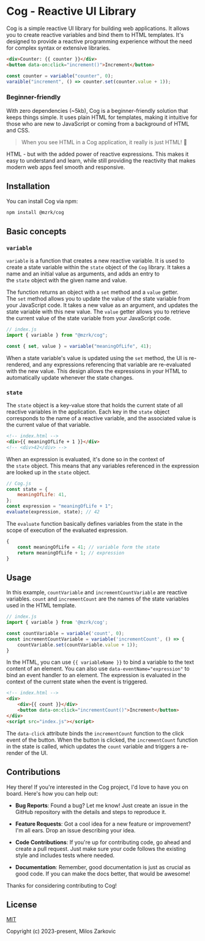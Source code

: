 # Cog - Reactive UI Library

Cog is a simple reactive UI library for building web applications. It allows you to create reactive variables and bind them to HTML templates. It's designed to provide a reactive programming experience without the need for complex syntax or extensive libraries.

```html
<div>Counter: {{ counter }}</div>
<button data-on:click="increment()">Increment</button>
```

```js
const counter = variable("counter", 0);
varaible("increment", () => counter.set(counter.value + 1));
```

### Beginner-friendly

With zero dependencies (~5kb), Cog is a beginner-friendly solution that keeps things simple. It uses plain HTML for templates, making it intuitive for those who are new to JavaScript or coming from a background of HTML and CSS.

> When you see HTML in a Cog application, it really is just HTML! 🤯

HTML - but with the added power of reactive expressions. This makes it easy to understand and learn, while still providing the reactivity that makes modern web apps feel smooth and responsive.

## Installation

You can install Cog via npm:

```bash
npm install @mzrk/cog
```

## Basic concepts

### `variable`

`variable` is a function that creates a new reactive variable. It is used to create a state variable within the `state` object of the `Cog` library. It takes a name and an initial value as arguments, and adds an entry to the `state` object with the given name and value.

The function returns an object with a `set` method and a `value` getter. The `set` method allows you to update the value of the state variable from your JavaScript code. It takes a new value as an argument, and updates the state variable with this new value. The `value` getter allows you to retrieve the current value of the state variable from your JavaScript code.

```js
// index.js
import { variable } from "@mzrk/cog";

const { set, value } = variable("meaningOfLife", 41);
```

When a state variable's value is updated using the `set` method, the UI is re-rendered, and any expressions referencing that variable are re-evaluated with the new value. This design allows the expressions in your HTML to automatically update whenever the state changes.

### `state`

The `state` object is a key-value store that holds the current state of all reactive variables in the application. Each key in the `state` object corresponds to the name of a reactive variable, and the associated value is the current value of that variable.

```html
<!-- index.html -->
<div>{{ meaningOfLife + 1 }}</div>
<!-- <div>42</div> -->
```

When an expression is evaluated, it's done so in the context of the `state` object. This means that any variables referenced in the expression are looked up in the `state` object.

```js
// Cog.js
const state = {
    meaningOfLife: 41,
};
const expression = "meaningOfLife + 1";
evaluate(expression, state); // 42
```

The `evaluate` function basically defines variables from the state in the scope of execution of the evaluated expression.

```js
{
    const meaningOfLife = 41; // variable form the state
    return meaningOfLife + 1; // expression
}
```

## Usage

In this example, `countVariable` and `incrementCountVariable` are reactive variables. `count` and `incrementCount` are the names of the state variables used in the HTML template.

```js
// index.js
import { variable } from '@mzrk/cog';

const countVariable = variable('count', 0);
const incrementCountVariable = variable('incrementCount', () => {
	countVariable.set(countVariable.value + 1));
}
```

In the HTML, you can use `{{ variableName }}` to bind a variable to the text content of an element. You can also use `data-eventName="expression"` to bind an event handler to an element. The expression is evaluated in the context of the current state when the event is triggered.

```html
<!-- index.html -->
<div>
    <div>{{ count }}</div>
    <button data-on:click="incrementCount()">Increment</button>
</div>
<script src="index.js"></script>
```

The `data-click` attribute binds the `incrementCount` function to the click event of the button. When the button is clicked, the `incrementCount` function in the state is called, which updates the `count` variable and triggers a re-render of the UI.

## Contributions

Hey there! If you're interested in the Cog project, I'd love to have you on board. Here's how you can help out:

-   **Bug Reports**: Found a bug? Let me know! Just create an issue in the GitHub repository with the details and steps to reproduce it.

-   **Feature Requests**: Got a cool idea for a new feature or improvement? I'm all ears. Drop an issue describing your idea.

-   **Code Contributions**: If you're up for contributing code, go ahead and create a pull request. Just make sure your code follows the existing style and includes tests where needed.

-   **Documentation**: Remember, good documentation is just as crucial as good code. If you can make the docs better, that would be awesome!

Thanks for considering contributing to Cog!

## License

[MIT](https://opensource.org/licenses/MIT)

Copyright (c) 2023-present, Milos Zarkovic
